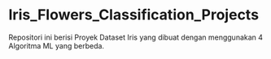 # Iris_Flowers_Classification_Projects
Repositori ini berisi Proyek Dataset Iris yang dibuat dengan menggunakan 4 Algoritma ML yang berbeda.
